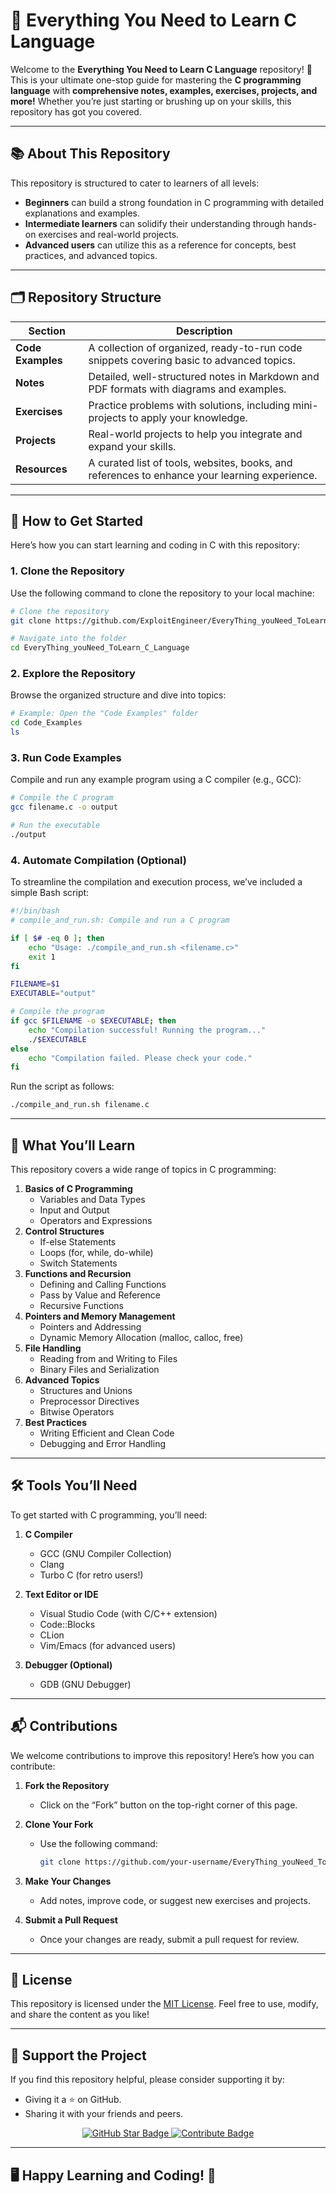 # 🌟 Everything You Need to Learn C Language

Welcome to the **Everything You Need to Learn C Language** repository! 🚀 This is your ultimate one-stop guide for mastering the **C programming language** with **comprehensive notes, examples, exercises, projects, and more!** Whether you’re just starting or brushing up on your skills, this repository has got you covered.

---

## 📚 About This Repository

This repository is structured to cater to learners of all levels:

- **Beginners** can build a strong foundation in C programming with detailed explanations and examples.
- **Intermediate learners** can solidify their understanding through hands-on exercises and real-world projects.
- **Advanced users** can utilize this as a reference for concepts, best practices, and advanced topics.

---

## 🗂️ Repository Structure

| Section           | Description                                                                                   |
| ----------------- | --------------------------------------------------------------------------------------------- |
| **Code Examples** | A collection of organized, ready-to-run code snippets covering basic to advanced topics.      |
| **Notes**         | Detailed, well-structured notes in Markdown and PDF formats with diagrams and examples.       |
| **Exercises**     | Practice problems with solutions, including mini-projects to apply your knowledge.            |
| **Projects**      | Real-world projects to help you integrate and expand your skills.                             |
| **Resources**     | A curated list of tools, websites, books, and references to enhance your learning experience. |

---

## 🚀 How to Get Started

Here’s how you can start learning and coding in C with this repository:

### 1. **Clone the Repository**

Use the following command to clone the repository to your local machine:

```bash
# Clone the repository
git clone https://github.com/ExploitEngineer/EveryThing_youNeed_ToLearn_C_Language.git

# Navigate into the folder
cd EveryThing_youNeed_ToLearn_C_Language
```

### 2. **Explore the Repository**

Browse the organized structure and dive into topics:

```bash
# Example: Open the "Code Examples" folder
cd Code_Examples
ls
```

### 3. **Run Code Examples**

Compile and run any example program using a C compiler (e.g., GCC):

```bash
# Compile the C program
gcc filename.c -o output

# Run the executable
./output
```

### 4. **Automate Compilation (Optional)**

To streamline the compilation and execution process, we’ve included a simple Bash script:

```bash
#!/bin/bash
# compile_and_run.sh: Compile and run a C program

if [ $# -eq 0 ]; then
    echo "Usage: ./compile_and_run.sh <filename.c>"
    exit 1
fi

FILENAME=$1
EXECUTABLE="output"

# Compile the program
if gcc $FILENAME -o $EXECUTABLE; then
    echo "Compilation successful! Running the program..."
    ./$EXECUTABLE
else
    echo "Compilation failed. Please check your code."
fi
```

Run the script as follows:

```bash
./compile_and_run.sh filename.c
```

---

## 📖 What You’ll Learn

This repository covers a wide range of topics in C programming:

1. **Basics of C Programming**
   - Variables and Data Types
   - Input and Output
   - Operators and Expressions
2. **Control Structures**
   - If-else Statements
   - Loops (for, while, do-while)
   - Switch Statements
3. **Functions and Recursion**
   - Defining and Calling Functions
   - Pass by Value and Reference
   - Recursive Functions
4. **Pointers and Memory Management**
   - Pointers and Addressing
   - Dynamic Memory Allocation (malloc, calloc, free)
5. **File Handling**
   - Reading from and Writing to Files
   - Binary Files and Serialization
6. **Advanced Topics**
   - Structures and Unions
   - Preprocessor Directives
   - Bitwise Operators
7. **Best Practices**
   - Writing Efficient and Clean Code
   - Debugging and Error Handling

---

## 🛠️ Tools You’ll Need

To get started with C programming, you’ll need:

1. **C Compiler**
   - GCC (GNU Compiler Collection)
   - Clang
   - Turbo C (for retro users!)

2. **Text Editor or IDE**
   - Visual Studio Code (with C/C++ extension)
   - Code::Blocks
   - CLion
   - Vim/Emacs (for advanced users)

3. **Debugger (Optional)**
   - GDB (GNU Debugger)

---

## 📬 Contributions

We welcome contributions to improve this repository! Here’s how you can contribute:

1. **Fork the Repository**
   - Click on the “Fork” button on the top-right corner of this page.

2. **Clone Your Fork**
   - Use the following command:

     ```bash
     git clone https://github.com/your-username/EveryThing_youNeed_ToLearn_C_Language.git
     ```

3. **Make Your Changes**
   - Add notes, improve code, or suggest new exercises and projects.

4. **Submit a Pull Request**
   - Once your changes are ready, submit a pull request for review.

---

## 📄 License

This repository is licensed under the [MIT License](LICENSE). Feel free to use, modify, and share the content as you like!

---

## 🌟 Support the Project

If you find this repository helpful, please consider supporting it by:

- Giving it a ⭐ on GitHub.
- Sharing it with your friends and peers.

<p align="center">
    <a href="https://github.com/ExploitEngineer/EveryThing_youNeed_ToLearn_C_Language" target="_blank">
        <img src="https://img.shields.io/badge/Star-⭐%20this%20repo-blue" alt="GitHub Star Badge"/>
    </a>
    <a href="#contributions" target="_blank">
        <img src="https://img.shields.io/badge/Contribute-🤝%20to%20this%20project-green" alt="Contribute Badge"/>
    </a>
</p>

---

## 🖥️ Happy Learning and Coding! 🎉
